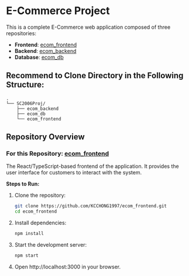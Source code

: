 # E-Commerce Project

This is a complete E-Commerce web application composed of three repositories:

- **Frontend**: [ecom_frontend](https://github.com/KCCHONG1997/ecom_frontend)
- **Backend**: [ecom_backend](https://github.com/KCCHONG1997/ecom_backend)
- **Database**: [ecom_db](https://github.com/KCCHONG1997/ecom_db)

## Recommend to Clone Directory in the Following Structure:
    .
    └── SC2006Proj/
        ├── ecom_backend
        ├── ecom_db
        └── ecom_frontend
        
## Repository Overview

### For this Repository: [ecom_frontend](https://github.com/KCCHONG1997/ecom_frontend)

The React/TypeScript-based frontend of the application. It provides the user interface for customers to interact with the system.

**Steps to Run:**

1. Clone the repository:
   ```bash
   git clone https://github.com/KCCHONG1997/ecom_frontend.git
   cd ecom_frontend
    ```

2. Install dependencies:
    ```bash
    npm install
    ```

3. Start the development server:
    ```bash
    npm start
    ```
4. Open http://localhost:3000 in your browser.